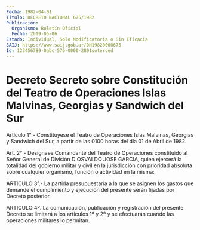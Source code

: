 ```yaml
---
Fecha: 1982-04-01
Título: DECRETO NACIONAL 675/1982
Publicación:
  Organismo: Boletín Oficial
  Fecha: 2019-05-06
Estado: Individual, Solo Modificatoria o Sin Eficacia
SAIJ: https://www.saij.gob.ar/DN19820000675
Id: 123456789-0abc-576-0000-2891soterced
---
```

# Decreto Secreto sobre Constitución del Teatro de Operaciones Islas Malvinas, Georgias y Sandwich del Sur

<a id="1"></a>
Artículo 1° - Constitúyese el Teatro de Operaciones Islas Malvinas, Georgias y Sandwich del Sur, a partir de las 0100 horas del día 01 de Abril de 1982.

<a id="2"></a>
Art. 2° -  Desígnase Comandante del Teatro de Operaciones constituido al Señor General de División D OSVALDO JOSE GARCIA, quien ejercerá la totalidad del gobierno militar y civil en la jurisdicción con prioridad absoluta sobre cualquier organismo, función o actividad en la misma:

<a id="3"></a>
ARTICULO 3°.- La partida presupuestaria a la que se asignen los gastos que demande el cumplimiento y ejecución del presente serán fijadas por Decreto posterior.

<a id="4"></a>
ARTICULO 4º. La comunicación, publicación y registración del presente Decreto se limitará a los artículos 1º y 2º y se efectuarán cuando las operaciones militares lo permitan.